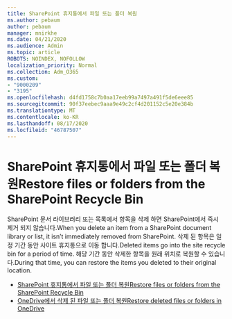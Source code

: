 ```yaml
---
title: SharePoint 휴지통에서 파일 또는 폴더 복원
ms.author: pebaum
author: pebaum
manager: mnirkhe
ms.date: 04/21/2020
ms.audience: Admin
ms.topic: article
ROBOTS: NOINDEX, NOFOLLOW
localization_priority: Normal
ms.collection: Adm_O365
ms.custom:
- "9000209"
- "3195"
ms.openlocfilehash: d4fd1758c7b0aa17eeb99a7497a491f5de6eee85
ms.sourcegitcommit: 90f37eebec9aaa9e49c2cf4d201152c5e20e384b
ms.translationtype: MT
ms.contentlocale: ko-KR
ms.lasthandoff: 08/17/2020
ms.locfileid: "46787507"
---
```

# <a name="restore-files-or-folders-from-the-sharepoint-recycle-bin"></a><span data-ttu-id="64490-102">SharePoint 휴지통에서 파일 또는 폴더 복원</span><span class="sxs-lookup"><span data-stu-id="64490-102">Restore files or folders from the SharePoint Recycle Bin</span></span> 

<span data-ttu-id="64490-103">SharePoint 문서 라이브러리 또는 목록에서 항목을 삭제 하면 SharePoint에서 즉시 제거 되지 않습니다.</span><span class="sxs-lookup"><span data-stu-id="64490-103">When you delete an item from a SharePoint document library or list, it isn’t immediately removed from SharePoint.</span></span> <span data-ttu-id="64490-104">삭제 된 항목은 일정 기간 동안 사이트 휴지통으로 이동 합니다.</span><span class="sxs-lookup"><span data-stu-id="64490-104">Deleted items go into the site recycle bin for a period of time.</span></span> <span data-ttu-id="64490-105">해당 기간 동안 삭제한 항목을 원래 위치로 복원할 수 있습니다.</span><span class="sxs-lookup"><span data-stu-id="64490-105">During that time, you can restore the items you deleted to their original location.</span></span>

- [<span data-ttu-id="64490-106">SharePoint 휴지통에서 파일 또는 폴더 복원</span><span class="sxs-lookup"><span data-stu-id="64490-106">Restore files or folders from the SharePoint Recycle Bin</span></span>](https://support.office.com/article/Restore-items-in-the-Recycle-Bin-of-a-SharePoint-site-6df466b6-55f2-4898-8d6e-c0dff851a0be)
- [<span data-ttu-id="64490-107">OneDrive에서 삭제 된 파일 또는 폴더 복원</span><span class="sxs-lookup"><span data-stu-id="64490-107">Restore deleted files or folders in OneDrive</span></span>](https://support.office.com/article/restore-deleted-files-or-folders-in-onedrive-949ada80-0026-4db3-a953-c99083e6a84f)
